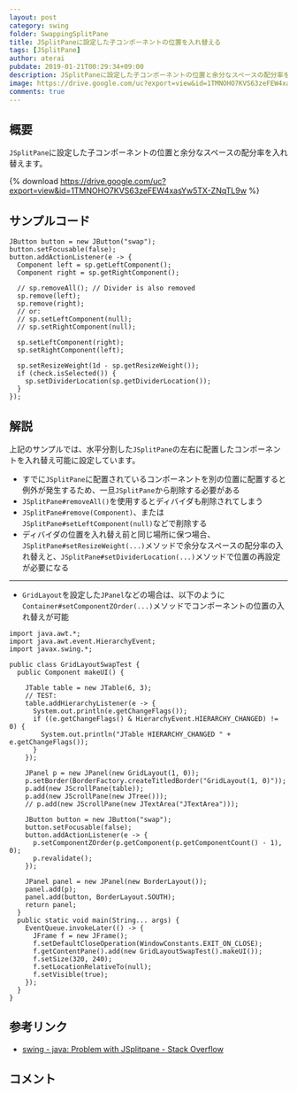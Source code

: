 ```yaml
---
layout: post
category: swing
folder: SwappingSplitPane
title: JSplitPaneに設定した子コンポーネントの位置を入れ替える
tags: [JSplitPane]
author: aterai
pubdate: 2019-01-21T00:29:34+09:00
description: JSplitPaneに設定した子コンポーネントの位置と余分なスペースの配分率を入れ替えます。
image: https://drive.google.com/uc?export=view&id=1TMNOHO7KVS63zeFEW4xasYw5TX-ZNqTL9w
comments: true
---
```

## 概要
`JSplitPane`に設定した子コンポーネントの位置と余分なスペースの配分率を入れ替えます。

{% download https://drive.google.com/uc?export=view&id=1TMNOHO7KVS63zeFEW4xasYw5TX-ZNqTL9w %}

## サンプルコード
<pre class="prettyprint"><code>JButton button = new JButton("swap");
button.setFocusable(false);
button.addActionListener(e -&gt; {
  Component left = sp.getLeftComponent();
  Component right = sp.getRightComponent();

  // sp.removeAll(); // Divider is also removed
  sp.remove(left);
  sp.remove(right);
  // or:
  // sp.setLeftComponent(null);
  // sp.setRightComponent(null);

  sp.setLeftComponent(right);
  sp.setRightComponent(left);

  sp.setResizeWeight(1d - sp.getResizeWeight());
  if (check.isSelected()) {
    sp.setDividerLocation(sp.getDividerLocation());
  }
});
</code></pre>

## 解説
上記のサンプルでは、水平分割した`JSplitPane`の左右に配置したコンポーネントを入れ替え可能に設定しています。

- すでに`JSplitPane`に配置されているコンポーネントを別の位置に配置すると例外が発生するため、一旦`JSplitPane`から削除する必要がある
- `JSplitPane#removeAll()`を使用するとディバイダも削除されてしまう
- `JSplitPane#remove(Component)`、または`JSplitPane#setLeftComponent(null)`などで削除する
- ディバイダの位置を入れ替え前と同じ場所に保つ場合、`JSplitPane#setResizeWeight(...)`メソッドで余分なスペースの配分率の入れ替えと、`JSplitPane#setDividerLocation(...)`メソッドで位置の再設定が必要になる

<!-- dummy comment line for breaking list -->

- - - -
- `GridLayout`を設定した`JPanel`などの場合は、以下のように`Container#setComponentZOrder(...)`メソッドでコンポーネントの位置の入れ替えが可能

<!-- dummy comment line for breaking list -->

<pre class="prettyprint"><code>import java.awt.*;
import java.awt.event.HierarchyEvent;
import javax.swing.*;

public class GridLayoutSwapTest {
  public Component makeUI() {

    JTable table = new JTable(6, 3);
    // TEST:
    table.addHierarchyListener(e -&gt; {
      System.out.println(e.getChangeFlags());
      if ((e.getChangeFlags() &amp; HierarchyEvent.HIERARCHY_CHANGED) != 0) {
        System.out.println("JTable HIERARCHY_CHANGED " + e.getChangeFlags());
      }
    });

    JPanel p = new JPanel(new GridLayout(1, 0));
    p.setBorder(BorderFactory.createTitledBorder("GridLayout(1, 0)"));
    p.add(new JScrollPane(table));
    p.add(new JScrollPane(new JTree()));
    // p.add(new JScrollPane(new JTextArea("JTextArea")));

    JButton button = new JButton("swap");
    button.setFocusable(false);
    button.addActionListener(e -&gt; {
      p.setComponentZOrder(p.getComponent(p.getComponentCount() - 1), 0);
      p.revalidate();
    });

    JPanel panel = new JPanel(new BorderLayout());
    panel.add(p);
    panel.add(button, BorderLayout.SOUTH);
    return panel;
  }
  public static void main(String... args) {
    EventQueue.invokeLater(() -&gt; {
      JFrame f = new JFrame();
      f.setDefaultCloseOperation(WindowConstants.EXIT_ON_CLOSE);
      f.getContentPane().add(new GridLayoutSwapTest().makeUI());
      f.setSize(320, 240);
      f.setLocationRelativeTo(null);
      f.setVisible(true);
    });
  }
}
</code></pre>

## 参考リンク
- [swing - java: Problem with JSplitpane - Stack Overflow](https://stackoverflow.com/questions/4871874/java-problem-with-jsplitpane)

<!-- dummy comment line for breaking list -->

## コメント
